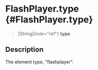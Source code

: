 FlashPlayer.type {#FlashPlayer.type}
================

> [String]{role="ref"} **type**

Description
-----------

The element type, \"flashplayer\".
